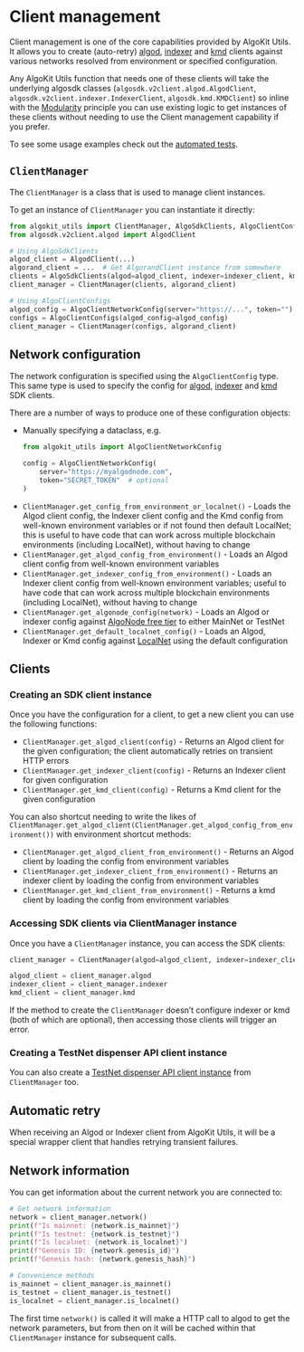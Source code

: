 # Client management

Client management is one of the core capabilities provided by AlgoKit Utils. It allows you to create (auto-retry) [algod](https://developer.algorand.org/docs/rest-apis/algod), [indexer](https://developer.algorand.org/docs/rest-apis/indexer) and [kmd](https://developer.algorand.org/docs/rest-apis/kmd) clients against various networks resolved from environment or specified configuration.

Any AlgoKit Utils function that needs one of these clients will take the underlying algosdk classes (`algosdk.v2client.algod.AlgodClient`, `algosdk.v2client.indexer.IndexerClient`, `algosdk.kmd.KMDClient`) so inline with the [Modularity](../index.md#id1) principle you can use existing logic to get instances of these clients without needing to use the Client management capability if you prefer.

To see some usage examples check out the [automated tests](https://github.com/algorandfoundation/algokit-utils-py/blob/main/tests/test_network_clients.py).

## `ClientManager`

The `ClientManager` is a class that is used to manage client instances.

To get an instance of `ClientManager` you can instantiate it directly:

```python
from algokit_utils import ClientManager, AlgoSdkClients, AlgoClientConfigs
from algosdk.v2client.algod import AlgodClient

# Using AlgoSdkClients
algod_client = AlgodClient(...)
algorand_client = ...  # Get AlgorandClient instance from somewhere
clients = AlgoSdkClients(algod=algod_client, indexer=indexer_client, kmd=kmd_client)
client_manager = ClientManager(clients, algorand_client)

# Using AlgoClientConfigs
algod_config = AlgoClientNetworkConfig(server="https://...", token="")
configs = AlgoClientConfigs(algod_config=algod_config)
client_manager = ClientManager(configs, algorand_client)
```

## Network configuration

The network configuration is specified using the `AlgoClientConfig` type. This same type is used to specify the config for [algod](https://developer.algorand.org/docs/sdks/python/), [indexer](https://developer.algorand.org/docs/sdks/python/) and [kmd](https://developer.algorand.org/docs/sdks/python/) SDK clients.

There are a number of ways to produce one of these configuration objects:

- Manually specifying a dataclass, e.g.
  ```python
  from algokit_utils import AlgoClientNetworkConfig

  config = AlgoClientNetworkConfig(
      server="https://myalgodnode.com",
      token="SECRET_TOKEN"  # optional
  )
  ```
- `ClientManager.get_config_from_environment_or_localnet()` - Loads the Algod client config, the Indexer client config and the Kmd config from well-known environment variables or if not found then default LocalNet; this is useful to have code that can work across multiple blockchain environments (including LocalNet), without having to change
- `ClientManager.get_algod_config_from_environment()` - Loads an Algod client config from well-known environment variables
- `ClientManager.get_indexer_config_from_environment()` - Loads an Indexer client config from well-known environment variables; useful to have code that can work across multiple blockchain environments (including LocalNet), without having to change
- `ClientManager.get_algonode_config(network)` - Loads an Algod or indexer config against [AlgoNode free tier](https://nodely.io/docs/free/start) to either MainNet or TestNet
- `ClientManager.get_default_localnet_config()` - Loads an Algod, Indexer or Kmd config against [LocalNet](https://github.com/algorandfoundation/algokit-cli/blob/main/docs/features/localnet.md) using the default configuration

## Clients

### Creating an SDK client instance

Once you have the configuration for a client, to get a new client you can use the following functions:

- `ClientManager.get_algod_client(config)` - Returns an Algod client for the given configuration; the client automatically retries on transient HTTP errors
- `ClientManager.get_indexer_client(config)` - Returns an Indexer client for given configuration
- `ClientManager.get_kmd_client(config)` - Returns a Kmd client for the given configuration

You can also shortcut needing to write the likes of `ClientManager.get_algod_client(ClientManager.get_algod_config_from_environment())` with environment shortcut methods:

- `ClientManager.get_algod_client_from_environment()` - Returns an Algod client by loading the config from environment variables
- `ClientManager.get_indexer_client_from_environment()` - Returns an indexer client by loading the config from environment variables
- `ClientManager.get_kmd_client_from_environment()` - Returns a kmd client by loading the config from environment variables

### Accessing SDK clients via ClientManager instance

Once you have a `ClientManager` instance, you can access the SDK clients:

```python
client_manager = ClientManager(algod=algod_client, indexer=indexer_client, kmd=kmd_client)

algod_client = client_manager.algod
indexer_client = client_manager.indexer
kmd_client = client_manager.kmd
```

If the method to create the `ClientManager` doesn’t configure indexer or kmd (both of which are optional), then accessing those clients will trigger an error.

### Creating a TestNet dispenser API client instance

You can also create a [TestNet dispenser API client instance](dispenser-client.md) from `ClientManager` too.

## Automatic retry

When receiving an Algod or Indexer client from AlgoKit Utils, it will be a special wrapper client that handles retrying transient failures.

## Network information

You can get information about the current network you are connected to:

```python
# Get network information
network = client_manager.network()
print(f"Is mainnet: {network.is_mainnet}")
print(f"Is testnet: {network.is_testnet}")
print(f"Is localnet: {network.is_localnet}")
print(f"Genesis ID: {network.genesis_id}")
print(f"Genesis hash: {network.genesis_hash}")

# Convenience methods
is_mainnet = client_manager.is_mainnet()
is_testnet = client_manager.is_testnet()
is_localnet = client_manager.is_localnet()
```

The first time `network()` is called it will make a HTTP call to algod to get the network parameters, but from then on it will be cached within that `ClientManager` instance for subsequent calls.
